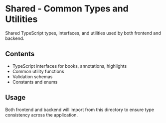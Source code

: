# Shared - Common Types and Utilities

Shared TypeScript types, interfaces, and utilities used by both frontend and backend.

## Contents
- TypeScript interfaces for books, annotations, highlights
- Common utility functions
- Validation schemas
- Constants and enums

## Usage
Both frontend and backend will import from this directory to ensure type consistency across the application.
